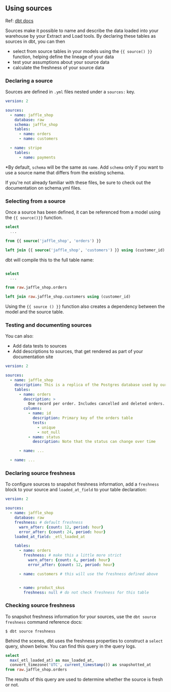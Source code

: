 ## Using sources
Ref: [dbt docs](https://docs.getdbt.com/docs/build/sources)

Sources make it possible to name and describe the data loaded into your warehouse by your Extract and Load tools. By declaring these tables as sources in dbt, you can then
- select from source tables in your models using the `{{ source() }}` function, helping define the lineage of your data
- test your assumptions about your source data
- calculate the freshness of your source data

### Declaring a source

Sources are defined in `.yml` files nested under a `sources:` key.

```yaml
version: 2

sources:
  - name: jaffle_shop
    database: raw  
    schema: jaffle_shop  
    tables:
      - name: orders
      - name: customers

  - name: stripe
    tables:
      - name: payments
```

*By default, `schema` will be the same as `name`. Add `schema` only if you want to use a source name that differs from the existing schema.

If you're not already familiar with these files, be sure to check out the documentation on schema.yml files.

### Selecting from a source

Once a source has been defined, it can be referenced from a model using the `{{ source()}}` function.

```sql
select
  ...

from {{ source('jaffle_shop', 'orders') }}

left join {{ source('jaffle_shop', 'customers') }} using (customer_id)

```

dbt will compile this to the full table name:


```sql

select
  ...

from raw.jaffle_shop.orders

left join raw.jaffle_shop.customers using (customer_id)

```

Using the `{{ source () }}` function also creates a dependency between the model and the source table.

### Testing and documenting sources
You can also:
- Add data tests to sources
- Add descriptions to sources, that get rendered as part of your documentation site

```yaml
version: 2

sources:
  - name: jaffle_shop
    description: This is a replica of the Postgres database used by our app
    tables:
      - name: orders
        description: >
          One record per order. Includes cancelled and deleted orders.
        columns:
          - name: id
            description: Primary key of the orders table
            tests:
              - unique
              - not_null
          - name: status
            description: Note that the status can change over time

      - name: ...

  - name: ...
```

### Declaring source freshness
To configure sources to snapshot freshness information, add a `freshness` block to your source and `loaded_at_field` to your table declaration:

```yaml
version: 2

sources:
  - name: jaffle_shop
    database: raw
    freshness: # default freshness
      warn_after: {count: 12, period: hour}
      error_after: {count: 24, period: hour}
    loaded_at_field: _etl_loaded_at

    tables:
      - name: orders
        freshness: # make this a little more strict
          warn_after: {count: 6, period: hour}
          error_after: {count: 12, period: hour}

      - name: customers # this will use the freshness defined above


      - name: product_skus
        freshness: null # do not check freshness for this table
```

### Checking source freshness
To snapshot freshness information for your sources, use the `dbt source freshness` command reference docs:

```
$ dbt source freshness
```

Behind the scenes, dbt uses the freshness properties to construct a `select` query, shown below. You can find this query in the query logs.

```sql
select
  max(_etl_loaded_at) as max_loaded_at,
  convert_timezone('UTC', current_timestamp()) as snapshotted_at
from raw.jaffle_shop.orders

```

The results of this query are used to determine whether the source is fresh or not.
